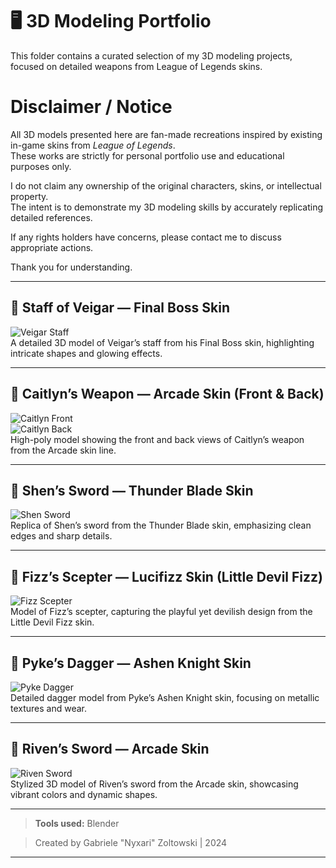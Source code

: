 # 🖥️ 3D Modeling Portfolio

This folder contains a curated selection of my 3D modeling projects, focused on detailed weapons from League of Legends skins.

# Disclaimer / Notice

All 3D models presented here are fan-made recreations inspired by existing in-game skins from *League of Legends*.  
These works are strictly for personal portfolio use and educational purposes only.

I do not claim any ownership of the original characters, skins, or intellectual property.  
The intent is to demonstrate my 3D modeling skills by accurately replicating detailed references.

If any rights holders have concerns, please contact me to discuss appropriate actions.

Thank you for understanding.


---

## 🔹 Staff of Veigar — Final Boss Skin  
![Veigar Staff](./gabriele-zoltowski-veigar-final-boss.jpg)  
A detailed 3D model of Veigar’s staff from his Final Boss skin, highlighting intricate shapes and glowing effects.

---

## 🔹 Caitlyn’s Weapon — Arcade Skin (Front & Back)  
![Caitlyn Front](./gabriele-zoltowski-cait-gun-front.jpg)  
![Caitlyn Back](./gabriele-zoltowski-cait-gun-back.jpg)  
High-poly model showing the front and back views of Caitlyn’s weapon from the Arcade skin line.

---

## 🔹 Shen’s Sword — Thunder Blade Skin  
![Shen Sword](./gabriele-zoltowski-shen.jpg)  
Replica of Shen’s sword from the Thunder Blade skin, emphasizing clean edges and sharp details.

---

## 🔹 Fizz’s Scepter — Lucifizz Skin (Little Devil Fizz)  
![Fizz Scepter](./gabriele-zoltowski-little-devil-fizz-mirror.jpg)  
Model of Fizz’s scepter, capturing the playful yet devilish design from the Little Devil Fizz skin.

---

## 🔹 Pyke’s Dagger — Ashen Knight Skin  
![Pyke Dagger](./gabriele-zoltowski-pyke-dagger.jpg)  
Detailed dagger model from Pyke’s Ashen Knight skin, focusing on metallic textures and wear.

---

## 🔹 Riven’s Sword — Arcade Skin  
![Riven Sword](./gabriele-zoltowski-riven-arcade.jpg)  
Stylized 3D model of Riven’s sword from the Arcade skin, showcasing vibrant colors and dynamic shapes.

---

> **Tools used:** Blender

> Created by Gabriele "Nyxari" Zoltowski | 2024
---
